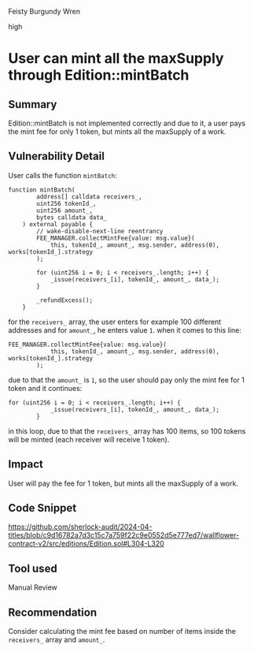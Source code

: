 Feisty Burgundy Wren

high

# User can mint all the maxSupply through Edition::mintBatch

## Summary
Edition::mintBatch is not implemented correctly and due to it, a user pays the mint fee for only 1 token, but mints all the maxSupply of a work.
## Vulnerability Detail
User calls the function `mintBatch`:
```solidity
function mintBatch(
        address[] calldata receivers_,
        uint256 tokenId_,
        uint256 amount_,
        bytes calldata data_
    ) external payable {
        // wake-disable-next-line reentrancy
        FEE_MANAGER.collectMintFee{value: msg.value}(
            this, tokenId_, amount_, msg.sender, address(0), works[tokenId_].strategy
        );

        for (uint256 i = 0; i < receivers_.length; i++) {
            _issue(receivers_[i], tokenId_, amount_, data_);
        }

        _refundExcess();
    }
```
for the `receivers_` array, the user enters for example 100 different addresses and for `amount_`, he enters value `1`.
when it comes to this line:
```solidity
FEE_MANAGER.collectMintFee{value: msg.value}(
            this, tokenId_, amount_, msg.sender, address(0), works[tokenId_].strategy
        );
```
due to that the `amount_` is `1`, so the user should pay only the mint fee for 1 token and it continues:
```solidity
for (uint256 i = 0; i < receivers_.length; i++) {
            _issue(receivers_[i], tokenId_, amount_, data_);
        }
```
in this loop, due to that the `receivers_` array has 100 items, so 100 tokens will be minted (each receiver will receive 1 token).
## Impact
User will pay the fee for 1 token, but mints all the maxSupply of a work.
## Code Snippet
https://github.com/sherlock-audit/2024-04-titles/blob/c9d16782a7d3c15c7a759f22c9e0552d5e777ed7/wallflower-contract-v2/src/editions/Edition.sol#L304-L320
## Tool used

Manual Review

## Recommendation
Consider calculating the mint fee based on number of items inside the `receivers_` array and `amount_`.